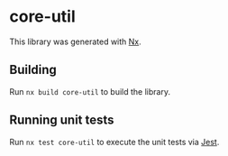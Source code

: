 # core-util

This library was generated with [Nx](https://nx.dev).

## Building

Run `nx build core-util` to build the library.

## Running unit tests

Run `nx test core-util` to execute the unit tests via [Jest](https://jestjs.io).

